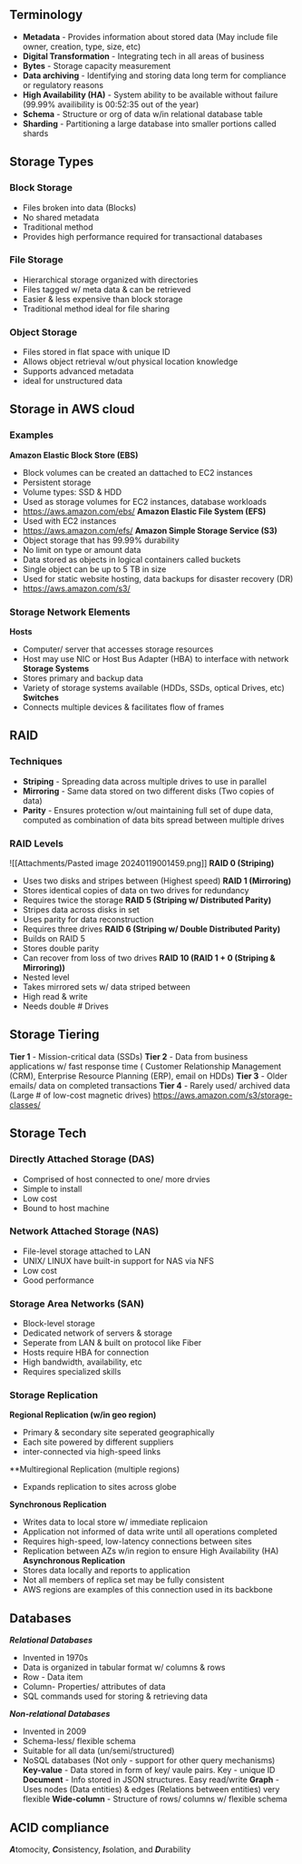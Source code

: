 ## Terminology
- **Metadata** - Provides information about stored data (May include file owner, creation, type, size, etc)
- **Digital Transformation** - Integrating tech in all areas of business
- **Bytes** - Storage capacity measurement
- **Data archiving** - Identifying and storing data long term for compliance or regulatory reasons
- **High Availability (HA)** - System ability to be available without failure (99.99% availibility is 00:52:35 out of the year)
- **Schema** - Structure or org of data w/in relational database table
- **Sharding** - Partitioning a large database into smaller portions called shards

## Storage Types

### Block Storage
- Files broken into data (Blocks)
- No shared metadata
- Traditional method 
- Provides high performance required for transactional databases

### File Storage
- Hierarchical storage organized with directories
- Files tagged w/ meta data & can be retrieved
- Easier & less expensive than block storage
- Traditional method ideal for file sharing

### Object Storage
- Files stored in flat space with unique ID
- Allows object retrieval w/out physical location knowledge
- Supports advanced metadata
- ideal for unstructured data
## Storage in AWS cloud

### Examples
**Amazon Elastic Block Store (EBS)**
- Block volumes can be created an dattached to EC2 instances
- Persistent storage
- Volume types: SSD & HDD
- Used as storage volumes for EC2 instances, database workloads
- https://aws.amazon.com/ebs/
**Amazon Elastic File System (EFS)**
- Used with EC2 instances
- https://aws.amazon.com/efs/
**Amazon Simple Storage Service (S3)**
- Object storage that has 99.99% durability
- No limit on type or amount data 
- Data stored as objects in logical containers called buckets
- Single object can be up to 5 TB in size
- Used for static website hosting, data backups for disaster recovery (DR)
- https://aws.amazon.com/s3/

### Storage Network Elements
**Hosts** 
- Computer/ server that accesses storage resources
- Host may use NIC or Host Bus Adapter (HBA) to interface with network
**Storage Systems**
- Stores primary and backup data
- Variety of storage systems available (HDDs, SSDs, optical Drives, etc)
**Switches**
- Connects multiple devices & facilitates flow of frames

## RAID
### Techniques
- **Striping** - Spreading data across multiple drives to use in parallel
- **Mirroring** - Same data stored on two different disks (Two copies of data)
- **Parity** - Ensures protection w/out maintaining full set of dupe data, computed as combination of data bits spread between multiple drives
### RAID Levels
![[Attachments/Pasted image 20240119001459.png]]
**RAID 0 (Striping)** 
- Uses two disks and stripes between (Highest speed)
**RAID 1 (Mirroring)**
- Stores identical copies of data on two drives for redundancy
- Requires twice the storage
**RAID 5 (Striping w/ Distributed Parity)**
- Stripes data across disks in set
- Uses parity for data reconstruction
- Requires three drives
**RAID 6 (Striping w/ Double Distributed Parity)**
- Builds on RAID 5
- Stores double parity
- Can recover from loss of two drives
**RAID 10 (RAID 1 + 0 (Striping & Mirroring))**
- Nested level
- Takes mirrored sets w/ data striped between
- High read & write
- Needs double # Drives
## Storage Tiering

**Tier 1** - Mission-critical data (SSDs)
**Tier 2** - Data from business applications w/ fast response time ( Customer Relationship Management (CRM), Enterprise Resource Planning (ERP), email on HDDs)
**Tier 3** - Older emails/ data on completed transactions
**Tier 4** - Rarely used/ archived data (Large # of low-cost magnetic drives)
https://aws.amazon.com/s3/storage-classes/

## Storage Tech

### Directly Attached Storage (DAS)
- Comprised of host connected to one/ more drvies
- Simple to install
- Low cost
- Bound to host machine
### Network Attached Storage (NAS)
- File-level storage attached to LAN
- UNIX/ LINUX have built-in support for NAS via NFS
- Low cost
- Good performance
### Storage Area Networks (SAN)
- Block-level storage
- Dedicated network of servers & storage
- Seperate from LAN & built on protocol like Fiber
- Hosts require HBA for connection
- High bandwidth, availability, etc
- Requires specialized skills

### Storage Replication

**Regional Replication (w/in geo region)**
- Primary & secondary site seperated geographically
- Each site powered by different suppliers
- inter-connected via high-speed links

**Multiregional Replication (multiple regions)
- Expands replication to sites across globe

**Synchronous Replication**
- Writes data to local store w/ immediate replicaion
- Application not informed of data write until all operations completed
- Requires high-speed, low-latency connections between sites
- Replication between AZs w/in region to ensure High Availability (HA)
**Asynchronous Replication**
- Stores data locally and reports to application
- Not all members of replica set may be fully consistent
- AWS regions are examples of this connection used in its backbone

## Databases

***Relational Databases***
- Invented in 1970s
- Data is organized in tabular format w/ columns & rows
- Row - Data item
- Column- Properties/ attributes of data
- SQL commands used for storing & retrieving data

***Non-relational Databases***
- Invented in 2009
- Schema-less/ flexible schema
- Suitable for all data (un/semi/structured)
- NoSQL databases (Not only - support for other query mechanisms)
**Key-value** - Data stored in form of key/ vaule pairs. Key - unique ID
**Document** - Info stored in JSON structures. Easy read/write
**Graph** - Uses nodes (Data entities) & edges (Relations between entities) very flexible
**Wide-column** - Structure of rows/ columns w/ flexible schema

## ACID compliance

***A***tomocity, ***C***onsistency, ***I***solation, and ***D***urability


